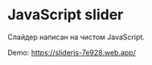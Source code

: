 # JavaScript slider

<p>Слайдер написан на чистом JavaScript.</p>

<p>Demo: <a href="https://sliderjs-7e928.web.app/" target="_blank" el= "noopener">https://sliderjs-7e928.web.app/</a></p>
